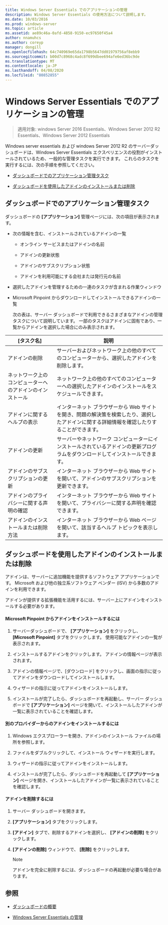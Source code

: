 ```yaml
---
title: Windows Server Essentials でのアプリケーションの管理
description: Windows Server Essentials の使用方法について説明します。
ms.date: 10/03/2016
ms.prod: windows-server
ms.topic: article
ms.assetid: ae89c46a-0afd-4858-9150-ec97650f45a4
author: nnamuhcs
ms.author: coreyp
manager: dongill
ms.openlocfilehash: 64c740969e65da1798b5647dd01979756af8ebb9
ms.sourcegitcommit: b00d7c8968c4adc8f699dbee694afe6ed36bc9de
ms.translationtype: MT
ms.contentlocale: ja-JP
ms.lasthandoff: 04/08/2020
ms.locfileid: "80852855"
---
```

# <a name="manage-applications-in-windows-server-essentials"></a>Windows Server Essentials でのアプリケーションの管理

>適用対象: windows Server 2016 Essentials、Windows Server 2012 R2 Essentials、Windows Server 2012 Essentials
 
 Windows server essentials および windows Server 2012 R2 のサーバーダッシュボードは、Windows Server Essentials エクスペリエンスの役割がインストールされているため、一般的な管理タスクを実行できます。 これらのタスクを実行するには、次の手順を参照してください。  
  
-   [ダッシュボードでのアプリケーション管理タスク](Manage-Applications-in-Windows-Server-Essentials.md#BKMK_1)  
  
-   [ダッシュボードを使用したアドインのインストールまたは削除](Manage-Applications-in-Windows-Server-Essentials.md#BKMK_2)  
  
##  <a name="application-management-tasks-in-the-dashboard"></a><a name="BKMK_1"></a>ダッシュボードでのアプリケーション管理タスク  
 ダッシュボードの **[アプリケーション]** 管理ページには、次の項目が表示されます。  
  
- 次の情報を含む、インストールされているアドインの一覧  
  
  -   オンライン サービスまたはアドインの名前  
  
  -   アドインの更新状態  
  
  -   アドインのサブスクリプション状態  
  
  -   アドインを利用可能にする会社または発行元の名前  
  
- 選択したアドインを管理するための一連のタスクが含まれる作業ウィンドウ  
  
- Microsoft Pinpoint からダウンロードしてインストールできるアドインの一覧  
  
  次の表は、サーバー ダッシュボードで利用できるさまざまなアドインの管理タスクについて説明しています。 一部のタスクはアドインに固有であり、一覧からアドインを選択した場合にのみ表示されます。  
  
|[タスク名]|説明|  
|---------------|-----------------|  
|アドインの削除|サーバーおよびネットワーク上の他のすべてのコンピューターから、選択したアドインを削除します。|  
|ネットワーク上のコンピューターへのアドインのインストール|ネットワーク上の他のすべてのコンピューターへの選択したアドインのインストールをスケジュールできます。|  
|アドインに関するヘルプの表示|インターネット ブラウザーから Web サイトを開き、問題の解決策を検索したり、選択したアドインに関する詳細情報を確認したりすることができます。|  
|アドインの更新|サーバーやネットワーク コンピューターにインストールされているアドインの更新プログラムをダウンロードしてインストールできます。|  
|アドインのサブスクリプションの更新|インターネット ブラウザーから Web サイトを開いて、アドインのサブスクリプションを更新できます。|  
|アドインのプライバシーに関する声明の確認|インターネット ブラウザーから Web サイトを開いて、プライバシーに関する声明を確認できます。|  
|アドインのインストールまたは削除方法|インターネット ブラウザーから Web ページを開いて、該当するヘルプ トピックを表示します。|  
  
##  <a name="install-or-remove-add-ins-using-the-dashboard"></a><a name="BKMK_2"></a>ダッシュボードを使用したアドインのインストールまたは削除  
 アドインは、サーバーに追加機能を提供するソフトウェア アプリケーションです。 Microsoft および他の独立系ソフトウェア ベンダー (ISV) から多数のアドインを利用できます。  
  
 アドインが提供する拡張機能を活用するには、サーバー上にアドインをインストールする必要があります。  
  
#### <a name="to-install-an-add-in-from-microsoft-pinpoint"></a>Microsoft Pinpoint からアドインをインストールするには  
  
1.  サーバーダッシュボードで、 **[アプリケーション]** をクリックし、 **[Microsoft Pinpoint]** タブをクリックします。 使用可能なアドインの一覧が表示されます。  
  
2.  インストールするアドインをクリックします。 アドインの情報ページが表示されます。  
  
3.  アドインの情報ページで、[ダウンロード] をクリックし、画面の指示に従ってアドインをダウンロードしてインストールします。  
  
4.  ウィザードの指示に従ってアドインをインストールします。  
  
5.  インストールが完了したら、ダッシュボードを再起動し、サーバー ダッシュボードで **[アプリケーション]** ページを開いて、インストールしたアドインが一覧に表示されていることを確認します。  
  
#### <a name="to-install-an-add-in-from-another-provider"></a>別のプロバイダーからのアドインをインストールするには  
  
1.  Windows エクスプローラーを開き、アドインのインストール ファイルの場所を参照します。  
  
2.  ファイルをダブルクリックして、インストール ウィザードを実行します。  
  
3.  ウィザードの指示に従ってアドインをインストールします。  
  
4.  インストールが完了したら、ダッシュボードを再起動して **[アプリケーション]** ページを開き、インストールしたアドインが一覧に表示されていることを確認します。  
  
#### <a name="to-remove-an-add-in"></a>アドインを削除するには  
  
1.  サーバー ダッシュボードを開きます。  
  
2.  **[アプリケーション]** タブをクリックします。  
  
3.  **[アドイン]** タブで、削除するアドインを選択し、 **[アドインの削除]** をクリックします。  
  
4.  **[アドインの削除]** ウィンドウで、 **[削除]** をクリックします。  
  
    > [!NOTE]
    >  アドインを完全に削除するには、ダッシュボードの再起動が必要な場合があります。  
  
## <a name="see-also"></a>参照  
  
-   [ダッシュボードの概要](Overview-of-the-Dashboard-in-Windows-Server-Essentials.md)  
  
-   [Windows Server Essentials の管理](Manage-Windows-Server-Essentials.md)

